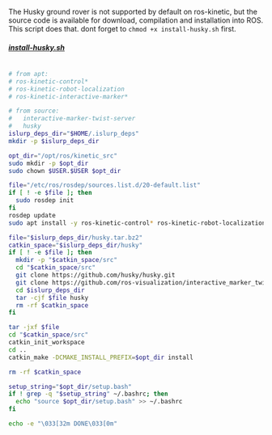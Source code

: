 
The Husky ground rover is not supported by default on ros-kinetic, but the
source code is available for download, compilation and installation into ROS.
This script does that. dont forget to `chmod +x install-husky.sh` first.

##### [install-husky.sh](install-husky.sh)
```sh

# from apt:
# ros-kinetic-control*
# ros-kinetic-robot-localization
# ros-kinetic-interactive-marker*

# from source:
#   interactive-marker-twist-server
#   husky
islurp_deps_dir="$HOME/.islurp_deps"
mkdir -p $islurp_deps_dir

opt_dir="/opt/ros/kinetic_src"
sudo mkdir -p $opt_dir
sudo chown $USER.$USER $opt_dir

file="/etc/ros/rosdep/sources.list.d/20-default.list"
if [ ! -e $file ]; then
  sudo rosdep init
fi
rosdep update
sudo apt install -y ros-kinetic-control* ros-kinetic-robot-localization ros-kinetic-interactive-marker* ros-kinetic-twist-mux

file="$islurp_deps_dir/husky.tar.bz2"
catkin_space="$islurp_deps_dir/husky"
if [ ! -e $file ]; then
  mkdir -p "$catkin_space/src"
  cd "$catkin_space/src"
  git clone https://github.com/husky/husky.git
  git clone https://github.com/ros-visualization/interactive_marker_twist_server
  cd $islurp_deps_dir
  tar -cjf $file husky
  rm -rf $catkin_space
fi

tar -jxf $file
cd "$catkin_space/src"
catkin_init_workspace
cd ..
catkin_make -DCMAKE_INSTALL_PREFIX=$opt_dir install

rm -rf $catkin_space

setup_string="$opt_dir/setup.bash"
if ! grep -q "$setup_string" ~/.bashrc; then
  echo "source $opt_dir/setup.bash" >> ~/.bashrc
fi

echo -e "\033[32m DONE\033[0m"


```
